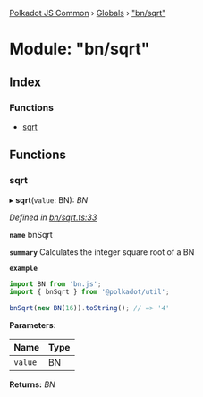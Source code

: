 [Polkadot JS Common](../README.md) › [Globals](../globals.md) › ["bn/sqrt"](_bn_sqrt_.md)

# Module: "bn/sqrt"

## Index

### Functions

* [sqrt](_bn_sqrt_.md#sqrt)

## Functions

###  sqrt

▸ **sqrt**(`value`: BN): *BN*

*Defined in [bn/sqrt.ts:33](https://github.com/polkadot-js/common/blob/6b1caacf/packages/util/src/bn/sqrt.ts#L33)*

**`name`** bnSqrt

**`summary`** Calculates the integer square root of a BN

**`example`** 
<BR>

```javascript
import BN from 'bn.js';
import { bnSqrt } from '@polkadot/util';

bnSqrt(new BN(16)).toString(); // => '4'
```

**Parameters:**

Name | Type |
------ | ------ |
`value` | BN |

**Returns:** *BN*
